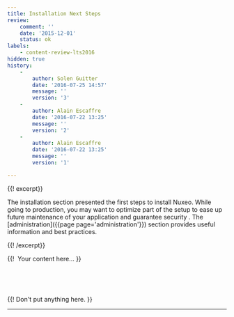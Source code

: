 ```yaml
---
title: Installation Next Steps
review:
    comment: ''
    date: '2015-12-01'
    status: ok
labels:
    - content-review-lts2016
hidden: true
history:
    -
        author: Solen Guitter
        date: '2016-07-25 14:57'
        message: ''
        version: '3'
    -
        author: Alain Escaffre
        date: '2016-07-22 13:25'
        message: ''
        version: '2'
    -
        author: Alain Escaffre
        date: '2016-07-22 13:25'
        message: ''
        version: '1'

---
```

{{! excerpt}}

The installation section presented the first steps to install Nuxeo. While going to production, you may want to optimize part of the setup to ease up future maintenance of your application and guarantee security . The [administration]({{page page='administration'}}) section provides useful information and best practices.

{{! /excerpt}}

{{! &nbsp;Your content here... }}

&nbsp;

&nbsp;

{{! Don't put anything here. }}

* * *

